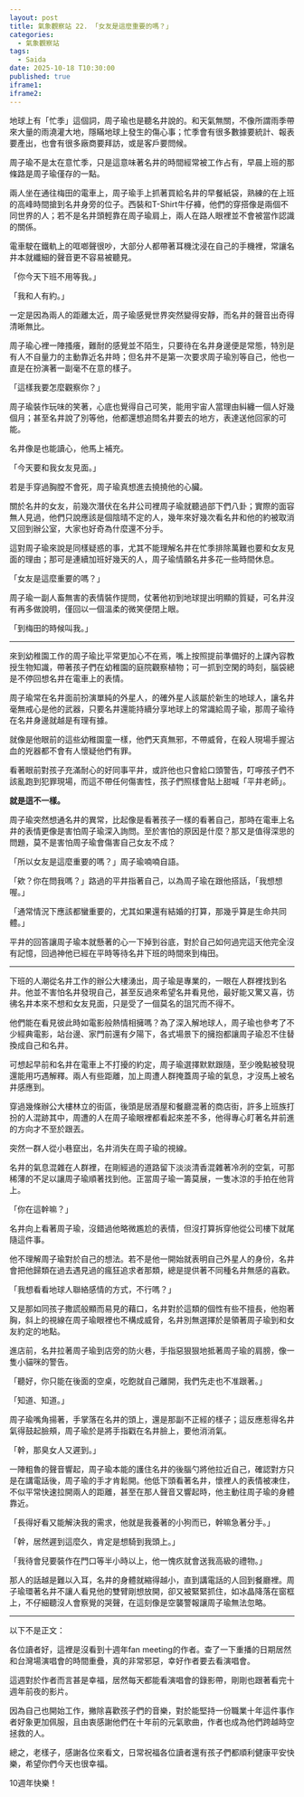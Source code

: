 ```yaml
---
layout: post
title: 氣象觀察站 22. 「女友是這麼重要的嗎？」
categories:
  - 氣象觀察站
tags:
  - Saida
date: 2025-10-18 T10:30:00
published: true
iframe1:
iframe2:
---
```

地球上有「忙季」這個詞，周子瑜也是聽名井說的。和天氣無關，不像所謂雨季帶來大量的雨澆灌大地，隱瞞地球上發生的傷心事；忙季會有很多數據要統計、報表要產出，也會有很多廠商要拜訪，或是客戶要問候。

周子瑜不是太在意忙季，只是這意味著名井的時間經常被工作占有，早晨上班的那條路是周子瑜僅存的一點。

兩人坐在通往梅田的電車上，周子瑜手上抓著買給名井的早餐紙袋，熟練的在上班的高峰時間搶到名井身旁的位子。西裝和T-Shirt牛仔褲，他們的穿搭像是兩個不同世界的人；若不是名井頭輕靠在周子瑜肩上，兩人在路人眼裡並不會被當作認識的關係。

電車駛在鐵軌上的哐啷聲很吵，大部分人都帶著耳機沈浸在自己的手機裡，常讓名井本就纖細的聲音更不容易被聽見。

「你今天下班不用等我。」

「我和人有約。」

一定是因為兩人的距離太近，周子瑜感覺世界突然變得安靜，而名井的聲音出奇得清晰無比。

周子瑜心裡一陣搔癢，難耐的感覺並不陌生，只要待在名井身邊便是常態，特別是有人不自量力的主動靠近名井時；但名井不是第一次要求周子瑜別等自己，他也一直是在扮演著一副毫不在意的樣子。

「這樣我要怎麼觀察你？」

周子瑜裝作玩味的笑著，心底也覺得自己可笑，能用宇宙人當理由糾纏一個人好幾個月；甚至名井說了別等他，他都還想追問名井要去的地方，表達送他回家的可能。

名井像是也能讀心，他馬上補充。

「今天要和我女友見面。」

若是手穿過胸膛不會死，周子瑜真想進去撓撓他的心臟。

關於名井的女友，前幾次潛伏在名井公司裡周子瑜就聽過部下們八卦；實際的面容無人見過，他們只說應該是個陰晴不定的人，幾年來好幾次看名井和他的約被取消又回到辦公室，大家也好奇為什麼還不分手。

這對周子瑜來說是同樣疑惑的事，尤其不能理解名井在忙季排除萬難也要和女友見面的理由；那可是連續加班好幾天的人，周子瑜情願名井多花一些時間休息。

「女友是這麼重要的嗎？」

周子瑜一副人畜無害的表情裝作提問，仗著他初到地球提出明顯的質疑，可名井沒有再多做說明，僅回以一個溫柔的微笑便閉上眼。

「到梅田的時候叫我。」

---

來到幼稚園工作的周子瑜比平常更加心不在焉，嘴上按照提前準備好的上課內容教授生物知識，帶著孩子們在幼稚園的庭院觀察植物；可一抓到空閑的時刻，腦袋總是不停回想名井在電車上的表情。

周子瑜常在名井面前扮演單純的外星人，的確外星人該屬於新生的地球人，讓名井毫無戒心是他的武器，只要名井還能持續分享地球上的常識給周子瑜，那周子瑜待在名井身邊就越是有理有據。

就像是他眼前的這些幼稚園童一樣，他們天真無邪，不帶威脅，在殺人現場手握沾血的兇器都不會有人懷疑他們有罪。

看著眼前對孩子充滿耐心的好同事平井，或許他也只會給口頭警告，叮嚀孩子們不該亂跑到犯罪現場，而這不帶任何傷害性，孩子們照樣會貼上甜喊「平井老師」。

**就是這不一樣。** 

周子瑜突然想通名井的異常，比起像是看著孩子一樣的看著自己，那時在電車上名井的表情更像是害怕周子瑜深入詢問。至於害怕的原因是什麼？那又是值得深思的問題，莫不是害怕周子瑜會傷害自己女友不成？

「所以女友是這麼重要的嗎？」周子瑜喃喃自語。

「欸？你在問我嗎？」路過的平井指著自己，以為周子瑜在跟他搭話，「我想想喔。」

「通常情況下應該都蠻重要的，尤其如果還有結婚的打算，那幾乎算是生命共同體。」

平井的回答讓周子瑜本就懸著的心一下掉到谷底，對於自己如何過完這天他完全沒有記憶，回過神他已經在平時等待名井下班的時間來到梅田。

---

下班的人潮從名井工作的辦公大樓湧出，周子瑜是專業的，一眼在人群裡找到名井。他並不害怕名井發現自己，甚至反過來希望名井看見他，最好能又驚又喜，彷彿名井本來不想和女友見面，只是受了一個莫名的詛咒而不得不。

他們能在看見彼此時如電影般熱情相擁嗎？為了深入解地球人，周子瑜也參考了不少經典電影，站台邊、家門前還有夕陽下，各式場景下的擁抱都讓周子瑜忍不住替換成自己和名井。

可想起早前和名井在電車上不打擾的約定，周子瑜選擇默默跟隨，至少晚點被發現還能用巧遇解釋。兩人有些距離，加上周遭人群掩蓋周子瑜的氣息，才沒馬上被名井感應到。

穿過幾條辦公大樓林立的街區，後頭是居酒屋和餐廳混著的商店街，許多上班族打扮的人混跡其中，周遭的人在周子瑜眼裡都看起來差不多，他得專心盯著名井前進的方向才不至於跟丟。

突然一群人從小巷竄出，名井消失在周子瑜的視線。

名井的氣息混雜在人群裡，在剛經過的道路留下淡淡清香混雜著冷冽的空氣，可那稀薄的不足以讓周子瑜順著找到他。正當周子瑜一籌莫展，一隻冰涼的手拍在他背上。

「你在這幹嘛？」

名井向上看著周子瑜，沒錯過他略微尷尬的表情，但沒打算拆穿他從公司樓下就尾隨這件事。

他不理解周子瑜對於自己的想法。若不是他一開始就表明自己外星人的身份，名井會把他歸類在過去遇見過的瘋狂追求者那類，總是提供著不同種名井無感的喜歡。

「我想看看地球人聯絡感情的方式，不行嗎？」

又是那如同孩子撒謊般顯而易見的藉口，名井對於這類的個性有些不擅長，他抱著胸，斜上的視線在周子瑜眼裡也不構成威脅，名井別無選擇於是領著周子瑜到和女友約定的地點。

進店前，名井拉著周子瑜到店旁的防火巷，手指惡狠狠地抵著周子瑜的肩膀，像一隻小貓咪的警告。

「聽好，你只能在後面的空桌，吃飽就自己離開，我們先走也不准跟著。」

「知道、知道。」

周子瑜嘴角揚著，手掌落在名井的頭上，還是那副不正經的樣子；這反應惹得名井氣得鼓起臉頰，周子瑜於是將手指戳在名井臉上，要他消消氣。

「幹，那臭女人又遲到。」

一陣粗魯的聲音響起，周子瑜本能的護住名井的後腦勺將他拉近自己，確認對方只是在講電話後，周子瑜的手才肯鬆開。他低下頭看著名井，懷裡人的表情被凍住，不似平常快速拉開兩人的距離，甚至在那人聲音又響起時，他主動往周子瑜的身體靠近。

「長得好看又能解決我的需求，他就是我養著的小狗而已，幹嘛急著分手。」

「幹，居然遲到這麼久，肯定是想騎到我頭上。」

「我待會兒要裝作在門口等半小時以上，他一愧疚就會送我高級的禮物。」

那人的話越是難以入耳，名井的身體就縮得越小，直到講電話的人回到餐廳裡。周子瑜環著名井不讓人看見他的雙臂剛想放開，卻又被緊緊抓住，如冰晶降落在窗框上，不仔細聽沒人會察覺的哭聲，在這刻像是空襲警報讓周子瑜無法忽略。

---
以下不是正文：

各位讀者好，這裡是沒看到十週年fan meeting的作者。查了一下重播的日期居然和台灣場演唱會的時間重疊，真的非常邪惡，幸好作者要去看演唱會。

這週對於作者而言甚是幸福，居然每天都能看演唱會的錄影帶，剛剛也跟著看完十週年前夜的影片。

因為自己也開始工作，撇除喜歡孩子們的音樂，對於能堅持一份職業十年這件事作者好象更加佩服，且由衷感謝他們在十年前的元氣歌曲，作者也成為他們跨越時空拯救的人。

總之，老樣子，感謝各位來看文，日常祝福各位讀者還有孩子們都順利健康平安快樂，希望你們今天也很幸福。

10週年快樂！



